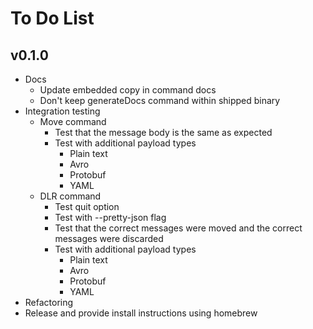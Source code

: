 # To Do List

## v0.1.0

* Docs
  * Update embedded copy in command docs
  * Don't keep generateDocs command within shipped binary
* Integration testing
  * Move command
    * Test that the message body is the same as expected
    * Test with additional payload types
      * Plain text
      * Avro
      * Protobuf
      * YAML
  * DLR command
    * Test quit option
    * Test with --pretty-json flag
    * Test that the correct messages were moved and the correct messages were discarded
    * Test with additional payload types
      * Plain text
      * Avro
      * Protobuf
      * YAML
* Refactoring
* Release and provide install instructions using homebrew
